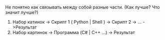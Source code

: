 Не понятно как связывать между собой разные части. (Как лучше? Что значит лучше?)
1. Набор катинок -> Скрипт 1 ( Python | Shell )  ->  Скрипт 2 -> ... ->Результат
2. Набор картинок -> Программа (C# | C++ ...) -> Результат